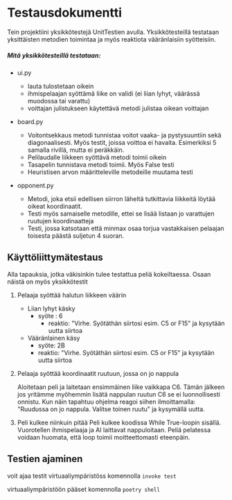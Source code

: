 # Testausdokumentti

Tein projektiini yksikkötestejä UnitTestien avulla. Yksikkötesteillä testataan yksittäisten metodien toimintaa ja myös reaktiota vääränlaisiin syötteisiin.

##### Mitä yksikkötesteillä testataan:

- ui.py
  - lauta tulostetaan oikein
  - ihmispelaajan syöttämä liike on validi (ei liian lyhyt, väärässä muodossa tai varattu)
  - voittajan julistukseen käytettävä metodi julistaa oikean voittajan

- board.py
  - Voitontsekkaus metodi tunnistaa voitot vaaka- ja pystysuuntiin sekä diagonaalisesti. Myös testit, joissa voittoa ei havaita. Esimerkiksi 5 samalla rivillä, mutta ei peräkkäin.
  - Pelilaudalle liikkeen syöttävä metodi toimii oikein
  - Tasapelin tunnistava metodi toimii. Myös False testi
  - Heuristisen arvon määritteleville metodeille muutama testi

- opponent.py
  - Metodi, joka etsii edellisen siirron läheltä tutkittavia liikkeitä löytää oikeat koordinaatit.
  - Testi myös samaiselle metodille, ettei se lisää listaan jo varattujen ruutujen koordinaatteja
  - Testi, jossa katsotaan että minmax osaa torjua vastakkaisen pelaajan toisesta päästä suljetun 4 suoran.

## Käyttöliittymätestaus
Alla tapauksia, jotka väkisinkin tulee testattua peliä kokeiltaessa. Osaan näistä on myös yksikkötestit

1. Pelaaja syöttää halutun liikkeen väärin  
    - Liian lyhyt käsky
      - syöte : 6
        - reaktio: "Virhe. Syötäthän siirtosi esim. C5 or F15" ja kysytään uutta siirtoa
    - Vääränlainen käsy
      - syöte: 2B
      - reaktio: "Virhe. Syötäthän siirtosi esim. C5 or F15" ja kysytään uutta siirtoa

2. Pelaaja syöttää koordinaatit ruutuun, jossa on jo nappula
   
    Aloitetaan peli ja laitetaan ensimmäinen liike vaikkapa C6. Tämän jälkeen jos yritämme myöhemmin lisätä nappulan ruutun C6 se ei luonnollisesti onnistu. Kun näin tapahtuu ohjelma reagoi siihen ilmoittamalla: "Ruudussa on jo nappula. Valitse toinen ruutu" ja kysymällä uutta.

3. Peli kulkee niinkuin pitää
   Peli kulkee koodissa While True-loopin sisällä. Vuorotellen ihmispelaaja ja AI laittavat nappuloitaan. Peliä pelatessa voidaan huomata, että loop toimii moitteettomasti eteenpäin.


## Testien ajaminen

voit ajaa testit virtuaaliympäristöss komennolla ```invoke test```

virtuaaliympäristöön pääset komennolla ```poetry shell```

